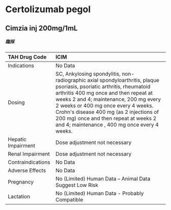 # Certolizumab pegol

## Cimzia inj 200mg/1mL

##### 臨採

| TAH Drug Code      | ICIM                                                                                                                                                                                                                                                                                                                                                                               |
|:-------------------|:-----------------------------------------------------------------------------------------------------------------------------------------------------------------------------------------------------------------------------------------------------------------------------------------------------------------------------------------------------------------------------------|
| Indications        | No Data                                                                                                                                                                                                                                                                                                                                                                            |
| Dosing             | SC, Ankylosing spondylitis, non-radiographic axial spondyloarthritis, plaque psoriasis, psoriatic arthritis, rheumatoid arthritis 400 mg once and then repeat at weeks 2 and 4; maintenance, 200 mg every 2 weeks or 400 mg once every 4 weeks. Crohn's disease 400 mg (as 2 injections of 200 mg) once and then repeat at weeks 2 and 4; maintenance , 400 mg once every 4 weeks. |
| Hepatic Impairment | Dose adjustment not necessary                                                                                                                                                                                                                                                                                                                                                      |
| Renal Impairment   | Dose adjustment not necessary                                                                                                                                                                                                                                                                                                                                                      |
| Contraindications  | No Data                                                                                                                                                                                                                                                                                                                                                                            |
| Adverse Effects    | No Data                                                                                                                                                                                                                                                                                                                                                                            |
| Pregnancy          | No (Limited) Human Data – Animal Data Suggest Low Risk                                                                                                                                                                                                                                                                                                                             |
| Lactation          | No (Limited) Human Data - Probably Compatible                                                                                                                                                                                                                                                                                                                                      |

